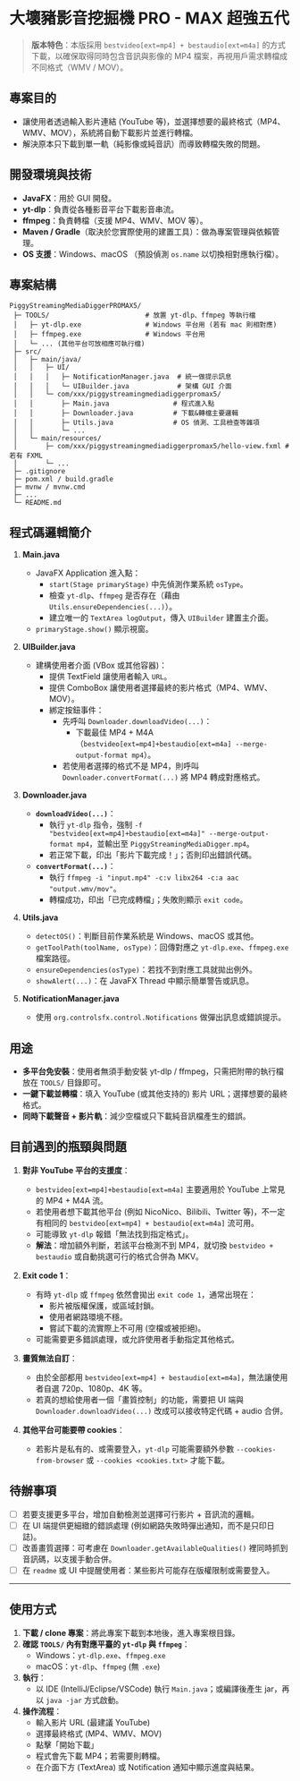 # 大壞豬影音挖掘機 PRO - MAX 超強五代

> **版本特色**：本版採用 `bestvideo[ext=mp4] + bestaudio[ext=m4a]` 的方式下載，以確保取得同時包含音訊與影像的 MP4 檔案，再視用戶需求轉檔成不同格式（WMV / MOV）。

## 專案目的

- 讓使用者透過輸入影片連結 (YouTube 等)，並選擇想要的最終格式（MP4、WMV、MOV），系統將自動下載影片並進行轉檔。  
- 解決原本只下載到單一軌（純影像或純音訊）而導致轉檔失敗的問題。  

## 開發環境與技術

- **JavaFX**：用於 GUI 開發。  
- **yt-dlp**：負責從各種影音平台下載影音串流。  
- **ffmpeg**：負責轉檔（支援 MP4、WMV、MOV 等）。  
- **Maven / Gradle**（取決於您實際使用的建置工具）：做為專案管理與依賴管理。  
- **OS 支援**：Windows、macOS （預設偵測 `os.name` 以切換相對應執行檔）。

## 專案結構

```
PiggyStreamingMediaDiggerPROMAX5/
 ├─ TOOLS/                        # 放置 yt-dlp、ffmpeg 等執行檔
 │   ├─ yt-dlp.exe                # Windows 平台用 (若有 mac 則相對應)
 │   ├─ ffmpeg.exe                # Windows 平台用
 │   └─ ... (其他平台可放相應可執行檔)
 ├─ src/
 │   ├─ main/java/
 │   │   ├─ UI/
 │   │   │   ├─ NotificationManager.java  # 統一做提示訊息
 │   │   │   └─ UIBuilder.java            # 架構 GUI 介面
 │   │   └─ com/xxx/piggystreamingmediadiggerpromax5/
 │   │       ├─ Main.java                # 程式進入點
 │   │       ├─ Downloader.java          # 下載&轉檔主要邏輯
 │   │       ├─ Utils.java               # OS 偵測、工具檢查等雜項
 │   │       └─ ...
 │   └─ main/resources/
 │       ├─ com/xxx/piggystreamingmediadiggerpromax5/hello-view.fxml # 若有 FXML
 │       └─ ...
 ├─ .gitignore
 ├─ pom.xml / build.gradle
 ├─ mvnw / mvnw.cmd
 ├─ ...
 └─ README.md
```

## 程式碼邏輯簡介

1. **Main.java**
   - JavaFX Application 進入點：  
     - `start(Stage primaryStage)` 中先偵測作業系統 `osType`。  
     - 檢查 `yt-dlp`、`ffmpeg` 是否存在（藉由 `Utils.ensureDependencies(...)`）。  
     - 建立唯一的 `TextArea logOutput`，傳入 `UIBuilder` 建置主介面。  
   - `primaryStage.show()` 顯示視窗。

2. **UIBuilder.java**
   - 建構使用者介面 (VBox 或其他容器)：  
     - 提供 TextField 讓使用者輸入 `URL`。  
     - 提供 ComboBox 讓使用者選擇最終的影片格式（MP4、WMV、MOV）。  
     - 綁定按鈕事件：  
       - 先呼叫 `Downloader.downloadVideo(...)`：  
         - 下載最佳 MP4 + M4A （`bestvideo[ext=mp4]+bestaudio[ext=m4a] --merge-output-format mp4`）。  
       - 若使用者選擇的格式不是 MP4，則呼叫 `Downloader.convertFormat(...)` 將 MP4 轉成對應格式。

3. **Downloader.java**
   - **`downloadVideo(...)`**：  
     - 執行 `yt-dlp` 指令，強制 `-f "bestvideo[ext=mp4]+bestaudio[ext=m4a]" --merge-output-format mp4`，並輸出至 `PiggyStreamingMediaDigger.mp4`。  
     - 若正常下載，印出「影片下載完成！」；否則印出錯誤代碼。  
   - **`convertFormat(...)`**：  
     - 執行 `ffmpeg -i "input.mp4" -c:v libx264 -c:a aac "output.wmv/mov"`。  
     - 轉檔成功，印出「已完成轉檔」；失敗則顯示 `exit code`。

4. **Utils.java**
   - `detectOS()`：判斷目前作業系統是 Windows、macOS 或其他。  
   - `getToolPath(toolName, osType)`：回傳對應之 `yt-dlp.exe`、`ffmpeg.exe` 檔案路徑。  
   - `ensureDependencies(osType)`：若找不到對應工具就拋出例外。  
   - `showAlert(...)`：在 JavaFX Thread 中顯示簡單警告或訊息。

5. **NotificationManager.java**
   - 使用 `org.controlsfx.control.Notifications` 做彈出訊息或錯誤提示。

## 用途

- **多平台免安裝**：使用者無須手動安裝 yt-dlp / ffmpeg，只需把附帶的執行檔放在 `TOOLS/` 目錄即可。  
- **一鍵下載並轉檔**：填入 YouTube (或其他支持的) 影片 URL；選擇想要的最終格式。  
- **同時下載聲音 + 影片軌**：減少空檔或只下載純音訊檔產生的錯誤。

## 目前遇到的瓶頸與問題

1. **對非 YouTube 平台的支援度**：  
   - `bestvideo[ext=mp4]+bestaudio[ext=m4a]` 主要適用於 YouTube 上常見的 MP4 + M4A 流。  
   - 若使用者想下載其他平台 (例如 NicoNico、Bilibili、Twitter 等)，不一定有相同的 `bestvideo[ext=mp4] + bestaudio[ext=m4a]` 流可用。  
   - 可能導致 `yt-dlp` 報錯「無法找到指定格式」。  
   - **解法**：增加額外判斷，若該平台檢測不到 MP4，就切換 `bestvideo + bestaudio` 或自動挑選可行的格式合併為 MKV。

2. **Exit code 1**：  
   - 有時 `yt-dlp` 或 `ffmpeg` 依然會拋出 `exit code 1`，通常出現在：  
     - 影片被版權保護，或區域封鎖。  
     - 使用者網路環境不穩。  
     - 嘗試下載的流實際上不可用 (空檔或被拒絕)。  
   - 可能需要更多錯誤處理，或允許使用者手動指定其他格式。

3. **畫質無法自訂**：  
   - 由於全部都用 `bestvideo[ext=mp4] + bestaudio[ext=m4a]`，無法讓使用者自選 720p、1080p、4K 等。  
   - 若真的想給使用者一個「畫質控制」的功能，需要把 UI 端與 `Downloader.downloadVideo(...)` 改成可以接收特定代碼 + audio 合併。

4. **其他平台可能要帶 cookies**：  
   - 若影片是私有的、或需要登入，`yt-dlp` 可能需要額外參數 `--cookies-from-browser` 或 `--cookies <cookies.txt>` 才能下載。

## 待辦事項

- [ ] 若要支援更多平台，增加自動檢測並選擇可行影片 + 音訊流的邏輯。  
- [ ] 在 UI 端提供更細緻的錯誤處理 (例如網路失敗時彈出通知，而不是只印日誌)。  
- [ ] 改善畫質選擇：可考慮在 `Downloader.getAvailableQualities()` 裡同時抓到音訊碼，以支援手動合併。  
- [ ] 在 `readme` 或 UI 中提醒使用者：某些影片可能存在版權限制或需要登入。

---

## 使用方式

1. **下載 / clone 專案**：將此專案下載到本地後，進入專案根目錄。  
2. **確認 `TOOLS/` 內有對應平臺的 `yt-dlp` 與 `ffmpeg`**：  
   - Windows：`yt-dlp.exe`、`ffmpeg.exe`  
   - macOS：`yt-dlp`、`ffmpeg` (無 `.exe`)  
3. **執行**：  
   - 以 IDE (IntelliJ/Eclipse/VSCode) 執行 `Main.java`；或編譯後產生 jar，再以 `java -jar` 方式啟動。  
4. **操作流程**：  
   - 輸入影片 URL (最建議 YouTube)  
   - 選擇最終格式 (MP4、WMV、MOV)  
   - 點擊「開始下載」  
   - 程式會先下載 MP4；若需要則轉檔。  
   - 在介面下方 (TextArea) 或 Notification 通知中顯示進度與結果。
